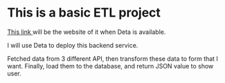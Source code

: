 # This is a basic ETL project

<a href="[https://wwww.sahn111.github.io](https://sahn111.github.io/)">This link </a> will be the website of it when Deta is available.

I will use Deta to deploy this backend service.

Fetched data from 3 different API, then transform these data to form that I want. Finally, load them to the database, and return JSON value to show user. 
